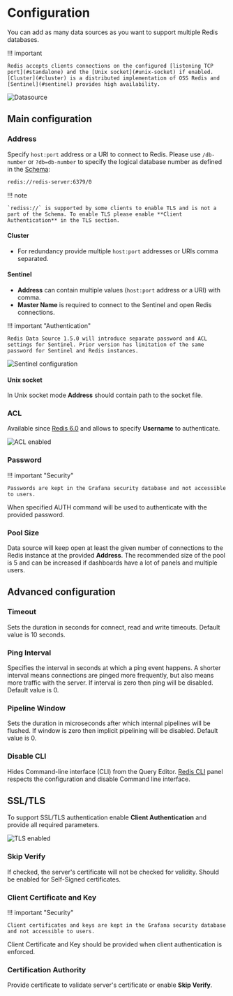 # Configuration

You can add as many data sources as you want to support multiple Redis databases.

!!! important

    Redis accepts clients connections on the configured [listening TCP port](#standalone) and the [Unix socket](#unix-socket) if enabled. [Cluster](#cluster) is a distributed implementation of OSS Redis and [Sentinel](#sentinel) provides high availability.

![Datasource](../images/redis-datasource/config/config-editor.png)

## Main configuration

### Address

Specify `host:port` address or a URI to connect to Redis. Please use `/db-number` or `?db=db-number` to specify the logical database number as defined in the [Schema](https://www.iana.org/assignments/uri-schemes/prov/redis):

```bash
redis://redis-server:6379/0
```

!!! note

    `rediss://` is supported by some clients to enable TLS and is not a part of the Schema. To enable TLS please enable **Client Authentication** in the TLS section.

#### Cluster

- For redundancy provide multiple `host:port` addresses or URIs comma separated.

#### Sentinel

- **Address** can contain multiple values (`host:port` address or a URI) with comma.
- **Master Name** is required to connect to the Sentinel and open Redis connections.

!!! important "Authentication"

    Redis Data Source 1.5.0 will introduce separate password and ACL settings for Sentinel. Prior version has limitation of the same password for Sentinel and Redis instances.

![Sentinel configuration](../images/redis-datasource/config/sentinel.png)

#### Unix socket

In Unix socket mode **Address** should contain path to the socket file.

### ACL

Available since [Redis 6.0](https://redis.io/topics/acl) and allows to specify **Username** to authenticate.

![ACL enabled](../images/redis-datasource/config/acl.png)

### Password

!!! important "Security"

    Passwords are kept in the Grafana security database and not accessible to users.

When specified AUTH command will be used to authenticate with the provided password.

### Pool Size

Data source will keep open at least the given number of connections to the Redis instance at the provided **Address**. The recommended size of the pool is 5 and can be increased if dashboards have a lot of panels and multiple users.

## Advanced configuration

### Timeout

Sets the duration in seconds for connect, read and write timeouts. Default value is 10 seconds.

### Ping Interval

Specifies the interval in seconds at which a ping event happens. A shorter interval means connections are pinged more frequently, but also means more traffic with the server. If interval is zero then ping will be disabled. Default value is 0.

### Pipeline Window

Sets the duration in microseconds after which internal pipelines will be flushed. If window is zero then implicit pipelining will be disabled. Default value is 0.

### Disable CLI

Hides Command-line interface (CLI) from the Query Editor. [Redis CLI](../redis-app/panels/redis-cli-panel.md) panel respects the configuration and disable Command line interface.

## SSL/TLS

To support SSL/TLS authentication enable **Client Authentication** and provide all required parameters.

![TLS enabled](../images/redis-datasource/config/tls.png)

### Skip Verify

If checked, the server's certificate will not be checked for validity. Should be enabled for Self-Signed certificates.

### Client Certificate and Key

!!! important "Security"

    Client certificates and keys are kept in the Grafana security database and not accessible to users.

Client Certificate and Key should be provided when client authentication is enforced.

### Certification Authority

Provide certificate to validate server's certificate or enable **Skip Verify**.
